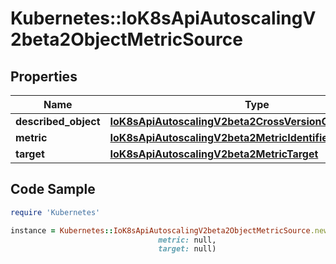 # Kubernetes::IoK8sApiAutoscalingV2beta2ObjectMetricSource

## Properties

Name | Type | Description | Notes
------------ | ------------- | ------------- | -------------
**described_object** | [**IoK8sApiAutoscalingV2beta2CrossVersionObjectReference**](IoK8sApiAutoscalingV2beta2CrossVersionObjectReference.md) |  | 
**metric** | [**IoK8sApiAutoscalingV2beta2MetricIdentifier**](IoK8sApiAutoscalingV2beta2MetricIdentifier.md) |  | 
**target** | [**IoK8sApiAutoscalingV2beta2MetricTarget**](IoK8sApiAutoscalingV2beta2MetricTarget.md) |  | 

## Code Sample

```ruby
require 'Kubernetes'

instance = Kubernetes::IoK8sApiAutoscalingV2beta2ObjectMetricSource.new(described_object: null,
                                 metric: null,
                                 target: null)
```


